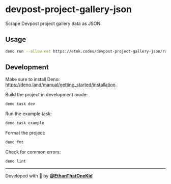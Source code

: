 # devpost-project-gallery-json

Scrape Devpost project gallery data as JSON.

## Usage

```sh
deno run --allow-net https://etok.codes/devpost-project-gallery-json/raw/main/main.ts acm-portfolio-sp2024 > acm-portfolio-sp2024.json
```

## Development

Make sure to install Deno:
<https://deno.land/manual/getting_started/installation>.

Build the project in development mode:

```sh
deno task dev
```

Run the example task:

```sh
deno task example
```

Format the project:

```sh
deno fmt
```

Check for common errors:

```sh
deno lint
```

---

Developed with 💖 by [**@EthanThatOneKid**](https://etok.codes/)
